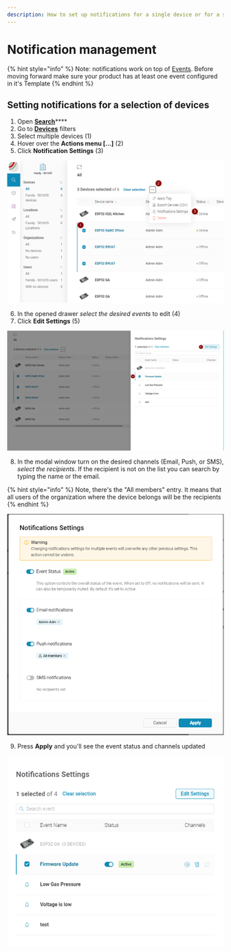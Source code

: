 ```yaml
---
description: How to set up notifications for a single device or for a selection of devices.
---
```


# Notification management

{% hint style="info" %}
Note: notifications work on top of [Events](../web-dashboard/for-developers/products/events/). Before moving forward make sure your product has at least one event configured in it's Template
{% endhint %}

## Setting notifications for a selection of devices

1. Open [**Search**](../web-dashboard/for-developers/search/)\*\*\*\*
2. Go to [**Devices**](../web-dashboard/for-developers/search/devices-1/) filters
3. Select multiple devices \(1\)
4. Hover over the **Actions menu \[...\]** \(2\)
5. Click **Notification Settings** \(3\)

![](../.gitbook/assets/image%20%288%29%20%283%29%20%283%29%20%282%29%20%281%29%20%282%29.png)

6. In the opened drawer _select the desired events_ to edit \(4\)  
7. Click **Edit Settings** \(5\)

![](../.gitbook/assets/image%20%281%29.png)

8. In the modal window turn on the desired channels \(Email, Push, or SMS\), _select the recipients_. If the recipient is not on the list you can search by typing the name or the email.

{% hint style="info" %}
Note, there's the "All members" entry. It means that all users of the organization where the device belongs will be the recipients
{% endhint %}

![](../.gitbook/assets/image%20%285%29.png)

9. Press **Apply** and you'll see the event status and channels updated

![](../.gitbook/assets/image%20%286%29.png)

